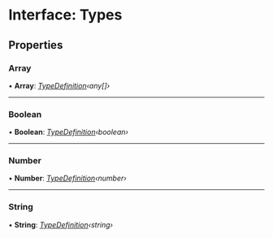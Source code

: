
# Interface: Types

## Properties

###  Array

• **Array**: *[TypeDefinition](typedefinition.md)‹any[]›*

___

###  Boolean

• **Boolean**: *[TypeDefinition](typedefinition.md)‹boolean›*

___

###  Number

• **Number**: *[TypeDefinition](typedefinition.md)‹number›*

___

###  String

• **String**: *[TypeDefinition](typedefinition.md)‹string›*
